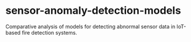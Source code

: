 # sensor-anomaly-detection-models
Comparative analysis of  models for detecting abnormal sensor data in IoT-based fire detection systems.
